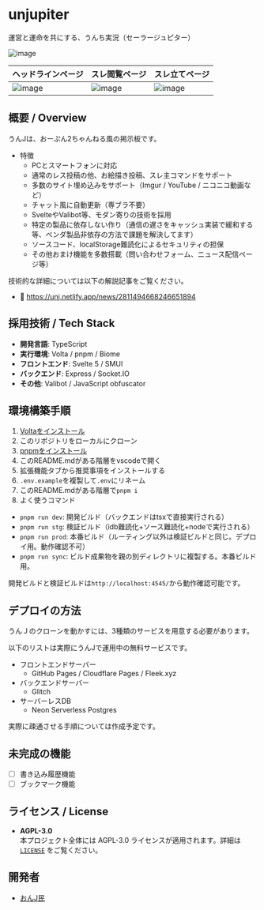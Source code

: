# unjupiter
運営と運命を共にする、うんち実況（セーラージュピター）

![image](https://github.com/user-attachments/assets/95ca97ec-ab95-41c9-a2d4-6782463ecefe)

| ヘッドラインページ | スレ閲覧ページ | スレ立てページ |
| - | - | - |
| ![image](https://github.com/user-attachments/assets/eb19e4e0-cd2e-4aa5-b1c2-06a8207c5bd5) | ![image](https://github.com/user-attachments/assets/aee5efff-3252-4b0e-b3e9-b4d72a650de9) | ![image](https://github.com/user-attachments/assets/d9000381-d350-447b-9aa6-acf6bb7066b9) |


## 概要 / Overview
うんJは、おーぷん2ちゃんねる風の掲示板です。

- 特徴
  - PCとスマートフォンに対応
  - 通常のレス投稿の他、お絵描き投稿、スレ主コマンドをサポート
  - 多数のサイト埋め込みをサポート（Imgur / YouTube / ニコニコ動画など）
  - チャット風に自動更新（専ブラ不要）
  - SvelteやValibot等、モダン寄りの技術を採用
  - 特定の製品に依存しない作り（通信の遅さをキャッシュ実装で緩和する等、ベンダ製品非依存の方法で課題を解決してます）
  - ソースコード、localStorage難読化によるセキュリティの担保
  - その他おまけ機能を多数搭載（問い合わせフォーム、ニュース配信ページ等）

技術的な詳細については以下の解説記事をご覧ください。
- 🔗 https://unj.netlify.app/news/2811494668246651894

## 採用技術 / Tech Stack

- **開発言語**: TypeScript  
- **実行環境**: Volta / pnpm / Biome  
- **フロントエンド**: Svelte 5 / SMUI
- **バックエンド**: Express / Socket.IO
- **その他**: Valibot / JavaScript obfuscator

## 環境構築手順
1. [Voltaをインストール](https://docs.volta.sh/guide/getting-started)
1. このリポジトリをローカルにクローン
1. [pnpmをインストール](https://pnpm.io/ja/installation)
1. このREADME.mdがある階層をvscodeで開く
1. 拡張機能タブから推奨事項をインストールする
1. `.env.example`を複製して`.env`にリネーム
1. このREADME.mdがある階層で`pnpm i`
1. よく使うコマンド
  - `pnpm run dev`: 開発ビルド（バックエンドはtsxで直接実行される）
  - `pnpm run stg`: 検証ビルド（idb難読化+ソース難読化+nodeで実行される）
  - `pnpm run prod`: 本番ビルド（ルーティング以外は検証ビルドと同じ。デプロイ用。動作確認不可）
  - `pnpm run sync`: ビルド成果物を親の別ディレクトリに複製する。本番ビルド用。

開発ビルドと検証ビルドは`http://localhost:4545/`から動作確認可能です。

## デプロイの方法
うんＪのクローンを動かすには、3種類のサービスを用意する必要があります。

以下のリストは実際にうんJで運用中の無料サービスです。

- フロントエンドサーバー
  - GitHub Pages / Cloudflare Pages / Fleek.xyz
- バックエンドサーバー
  - Glitch
- サーバーレスDB
  - Neon Serverless Postgres

実際に疎通させる手順については作成予定です。

## 未完成の機能
- [ ] 書き込み履歴機能
- [ ] ブックマーク機能

## ライセンス / License

- **AGPL-3.0**  
  本プロジェクト全体には AGPL-3.0 ライセンスが適用されます。詳細は [`LICENSE`](./LICENSE) をご覧ください。

## 開発者
+ [おんJ民](https://github.com/onjmin)
